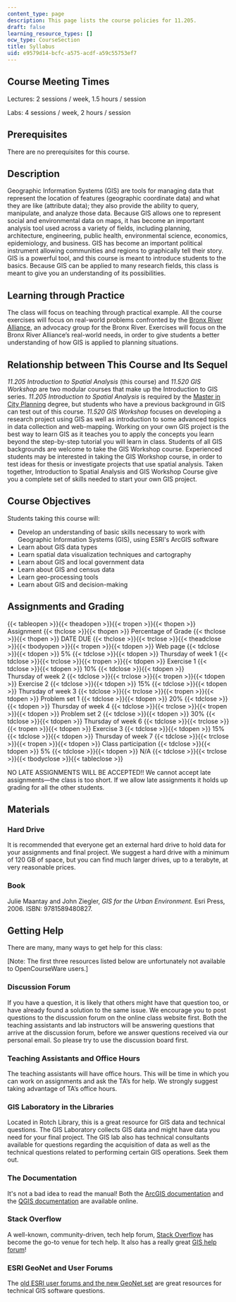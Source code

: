```yaml
---
content_type: page
description: This page lists the course policies for 11.205.
draft: false
learning_resource_types: []
ocw_type: CourseSection
title: Syllabus
uid: e9579d14-bcfc-a575-acdf-a59c55753ef7
---
```

## Course Meeting Times

Lectures: 2 sessions / week, 1.5 hours / session 

Labs: 4 sessions / week, 2 hours / session

## Prerequisites

There are no prerequisites for this course.

## Description

Geographic Information Systems (GIS) are tools for managing data that represent the location of features (geographic coordinate data) and what they are like (attribute data); they also provide the ability to query, manipulate, and analyze those data. Because GIS allows one to represent social and environmental data on maps, it has become an important analysis tool used across a variety of fields, including planning, architecture, engineering, public health, environmental science, economics, epidemiology, and business. GIS has become an important political instrument allowing communities and regions to graphically tell their story. GIS is a powerful tool, and this course is meant to introduce students to the basics. Because GIS can be applied to many research fields, this class is meant to give you an understanding of its possibilities.

## Learning through Practice

The class will focus on teaching through practical example. All the course exercises will focus on real-world problems confronted by the [Bronx River Alliance](http://bronxriver.org/), an advocacy group for the Bronx River. Exercises will focus on the Bronx River Alliance’s real-world needs, in order to give students a better understanding of how GIS is applied to planning situations.

## Relationship between This Course and Its Sequel

*11.205 Introduction to Spatial Analysis* (this course) and *11.520 GIS Workshop* are two modular courses that make up the Introduction to GIS series. *11.205 Introduction to Spatial Analysis* is required by the [Master in City Planning](https://dusp.mit.edu/masters#master-in-city-planning-(mcp)) degree, but students who have a previous background in GIS can test out of this course. *11.520 GIS Workshop* focuses on developing a research project using GIS as well as introduction to some advanced topics in data collection and web-mapping. Working on your own GIS project is the best way to learn GIS as it teaches you to apply the concepts you learn beyond the step-by-step tutorial you will learn in class. Students of all GIS backgrounds are welcome to take the GIS Workshop course. Experienced students may be interested in taking the GIS Workshop course, in order to test ideas for thesis or investigate projects that use spatial analysis. Taken together, Introduction to Spatial Analysis and GIS Workshop Course give you a complete set of skills needed to start your own GIS project. 

## Course Objectives

Students taking this course will:

- Develop an understanding of basic skills necessary to work with Geographic Information Systems (GIS), using ESRI's ArcGIS software
- Learn about GIS data types
- Learn spatial data visualization techniques and cartography
- Learn about GIS and local government data
- Learn about GIS and census data
- Learn geo-processing tools
- Learn about GIS and decision-making

## Assignments and Grading

{{< tableopen >}}{{< theadopen >}}{{< tropen >}}{{< thopen >}}
Assignment
{{< thclose >}}{{< thopen >}}
Percentage of Grade
{{< thclose >}}{{< thopen >}}
DATE DUE
{{< thclose >}}{{< trclose >}}{{< theadclose >}}{{< tbodyopen >}}{{< tropen >}}{{< tdopen >}}
Web page
{{< tdclose >}}{{< tdopen >}}
5%
{{< tdclose >}}{{< tdopen >}}
Thursday of week 1
{{< tdclose >}}{{< trclose >}}{{< tropen >}}{{< tdopen >}}
Exercise 1
{{< tdclose >}}{{< tdopen >}}
10%
{{< tdclose >}}{{< tdopen >}}
Thursday of week 2
{{< tdclose >}}{{< trclose >}}{{< tropen >}}{{< tdopen >}}
Exercise 2
{{< tdclose >}}{{< tdopen >}}
15%
{{< tdclose >}}{{< tdopen >}}
Thursday of week 3
{{< tdclose >}}{{< trclose >}}{{< tropen >}}{{< tdopen >}}
Problem set 1
{{< tdclose >}}{{< tdopen >}}
20%
{{< tdclose >}}{{< tdopen >}}
Thursday of week 4
{{< tdclose >}}{{< trclose >}}{{< tropen >}}{{< tdopen >}}
Problem set 2
{{< tdclose >}}{{< tdopen >}}
30%
{{< tdclose >}}{{< tdopen >}}
Thursday of week 6
{{< tdclose >}}{{< trclose >}}{{< tropen >}}{{< tdopen >}}
Exercise 3
{{< tdclose >}}{{< tdopen >}}
15%
{{< tdclose >}}{{< tdopen >}}
Thursday of week 7
{{< tdclose >}}{{< trclose >}}{{< tropen >}}{{< tdopen >}}
Class participation
{{< tdclose >}}{{< tdopen >}}
5%
{{< tdclose >}}{{< tdopen >}}
N/A
{{< tdclose >}}{{< trclose >}}{{< tbodyclose >}}{{< tableclose >}}

NO LATE ASSIGNMENTS WILL BE ACCEPTED!! We cannot accept late assignments—the class is too short. If we allow late assignments it holds up grading for all the other students.

## Materials

### Hard Drive

It is recommended that everyone get an external hard drive to hold data for your assignments and final project. We suggest a hard drive with a minimum of 120 GB of space, but you can find much larger drives, up to a terabyte, at very reasonable prices.

### Book

Julie Maantay and John Ziegler, *GIS for the Urban Environment.* Esri Press, 2006. ISBN: 9781589480827.

## Getting Help

There are many, many ways to get help for this class:

\[Note: The first three resources listed below are unfortunately not available to OpenCourseWare users.\]

### Discussion Forum

If you have a question, it is likely that others might have that question too, or have already found a solution to the same issue. We encourage you to post questions to the discussion forum on the online class website first. Both the teaching assistants and lab instructors will be answering questions that arrive at the discussion forum, before we answer questions received via our personal email. So please try to use the discussion board first.

### Teaching Assistants and Office Hours

The teaching assistants will have office hours. This will be time in which you can work on assignments and ask the TA’s for help. We strongly suggest taking advantage of TA’s office hours.

### GIS Laboratory in the Libraries

Located in Rotch Library, this is a great resource for GIS data and technical questions. The GIS Laboratory collects GIS data and might have data you need for your final project. The GIS lab also has technical consultants available for questions regarding the acquisition of data as well as the technical questions related to performing certain GIS operations. Seek them out.

### The Documentation

It's not a bad idea to read the manual! Both the [ArcGIS documentation](https://desktop.arcgis.com/en/documentation/) and the [QGIS documentation](https://docs.qgis.org/3.4/en/docs/) are available online.

### Stack Overflow

A well-known, community-driven, tech help forum, [Stack Overflow](https://stackoverflow.com/questions) has become the go-to venue for tech help. It also has a really great [GIS help forum](https://gis.stackexchange.com/)!

### ESRI GeoNet and User Forums

The [old ESRI user forums and the new GeoNet set](https://geonet.esri.com) are great resources for technical GIS software questions.